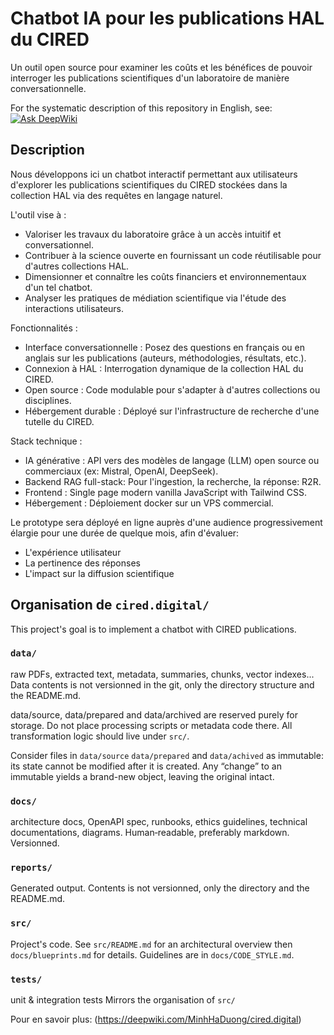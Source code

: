 # Chatbot IA pour les publications HAL du CIRED

Un outil open source pour examiner les coûts et les bénéfices de pouvoir interroger les publications scientifiques d'un laboratoire de manière conversationnelle.

For the systematic description of this repository in English, see: [![Ask DeepWiki](https://deepwiki.com/badge.svg)](https://deepwiki.com/MinhHaDuong/cired.digital)

## Description

Nous développons ici un chatbot interactif permettant aux utilisateurs d'explorer les publications scientifiques du CIRED stockées dans la collection HAL via des requêtes en langage naturel.

L'outil vise à :

- Valoriser les travaux du laboratoire grâce à un accès intuitif et conversationnel.
- Contribuer à la science ouverte en fournissant un code réutilisable pour d'autres collections HAL.
- Dimensionner et connaître les coûts financiers et environnementaux d'un tel chatbot.
- Analyser les pratiques de médiation scientifique via l'étude des interactions utilisateurs.

Fonctionnalités :

-    Interface conversationnelle : Posez des questions en français ou en anglais sur les publications (auteurs, méthodologies, résultats, etc.).
-    Connexion à HAL : Interrogation dynamique de la collection HAL du CIRED.
-    Open source : Code modulable pour s'adapter à d'autres collections ou disciplines.
-    Hébergement durable : Déployé sur l'infrastructure de recherche d'une tutelle du CIRED.

Stack technique :

-    IA générative : API vers des modèles de langage (LLM) open source ou commerciaux (ex: Mistral, OpenAI, DeepSeek).
-    Backend RAG full-stack: Pour l'ingestion, la recherche, la réponse: R2R.
-    Frontend : Single page modern vanilla JavaScript with Tailwind CSS.
-    Hébergement : Déploiement docker sur un VPS commercial.

Le prototype sera déployé en ligne auprès d'une audience progressivement élargie pour une durée de quelque mois, afin d'évaluer:

-    L'expérience utilisateur
-    La pertinence des réponses
-    L'impact sur la diffusion scientifique

## Organisation de `cired.digital/`

This project's goal is to implement a chatbot with CIRED publications.

### `data/`
raw PDFs, extracted text, metadata, summaries, chunks, vector indexes...
Data contents is not versionned in the git, only the directory structure and the README.md.

data/source, data/prepared and data/archived are reserved purely for storage. Do not place processing scripts or metadata code there. All transformation logic should live under `src/`.

Consider files in `data/source` `data/prepared` and `data/achived`  as immutable: its state cannot be modified after it is created. Any “change” to an immutable yields a brand-new object, leaving the original intact.

### `docs/`
architecture docs, OpenAPI spec, runbooks, ethics guidelines,
technical documentations, diagrams.
Human‑readable, preferably markdown.
Versionned.

### `reports/`
Generated output.
Contents is not versionned, only the directory and the README.md.

### `src/`

Project's code. See `src/README.md` for an architectural overview then `docs/blueprints.md` for details. Guidelines are in `docs/CODE_STYLE.md`.

### `tests/`
unit & integration tests
Mirrors the organisation of `src/`

Pour en savoir plus: (https://deepwiki.com/MinhHaDuong/cired.digital)
